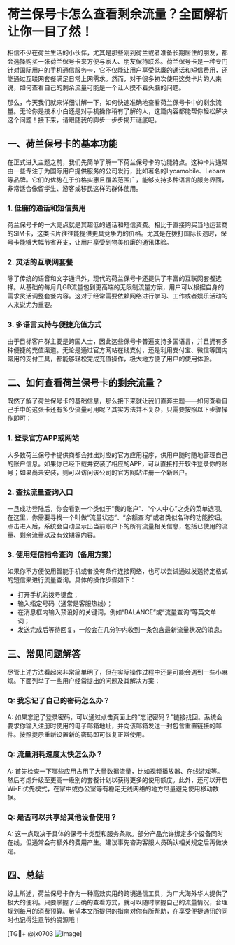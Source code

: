 # 荷兰保号卡怎么查看剩余流量？全面解析让你一目了然！

相信不少在荷兰生活的小伙伴，尤其是那些刚到荷兰或者准备长期居住的朋友，都会选择购买一张荷兰保号卡来方便与家人、朋友保持联系。荷兰保号卡是一种专门针对国际用户的手机通信服务卡，它不仅能让用户享受低廉的通话和短信费用，还能通过互联网套餐满足日常上网需求。然而，对于很多初次使用这类卡片的人来说，如何查看自己的剩余流量可能是一个让人摸不着头脑的问题。

那么，今天我们就来详细讲解一下，如何快速准确地查看荷兰保号卡中的剩余流量。无论你是技术小白还是对手机操作稍有了解的人，这篇内容都能帮你轻松解决这个问题！接下来，请跟随我的脚步一步步揭开谜底吧。

## 一、荷兰保号卡的基本功能

在正式进入主题之前，我们先简单了解一下荷兰保号卡的功能特点。这种卡片通常由一些专注于为国际用户提供服务的公司发行，比如著名的Lycamobile、Lebara等品牌。它们的优势在于价格实惠且覆盖范围广，能够支持多种语言的服务界面，非常适合像留学生、游客或移民这样的群体使用。

### 1. 低廉的通话和短信费用
荷兰保号卡的一大亮点就是其超低的通话和短信资费。相比于直接购买当地运营商的SIM卡，这类卡片往往能提供更具竞争力的价格。尤其是在拨打国际长途时，保号卡能够大幅节省开支，让用户享受到物美价廉的通讯体验。

### 2. 灵活的互联网套餐
除了传统的语音和文字通讯外，现代的荷兰保号卡还提供了丰富的互联网套餐选择。从基础的每月几GB流量包到更高端的无限制流量方案，用户可以根据自身的需求灵活调整套餐内容。这对于经常需要依赖网络进行学习、工作或者娱乐活动的人来说尤为重要。

### 3. 多语言支持与便捷充值方式
由于目标客户群主要是跨国人士，因此这些保号卡普遍支持多国语言，并且拥有多种便捷的充值渠道。无论是通过官方网站在线支付，还是利用支付宝、微信等国内常用的支付工具，都能够轻松完成充值操作，极大地方便了用户的使用体验。

## 二、如何查看荷兰保号卡的剩余流量？

既然了解了荷兰保号卡的基础信息，那么接下来就让我们直奔主题——如何查看自己手中的这张卡还有多少流量可用呢？其实方法并不复杂，只需要按照以下步骤操作即可：

### 1. 登录官方APP或网站
大多数荷兰保号卡提供商都会推出对应的官方应用程序，供用户随时随地管理自己的账户信息。如果你已经下载并安装了相应的APP，可以直接打开软件登录你的账号；如果尚未安装，则可以访问该公司的官方网站注册一个新账户。

### 2. 查找流量查询入口
一旦成功登陆后，你会看到一个类似于“我的账户”、“个人中心”之类的菜单选项。在这里，你需要寻找一个叫做“流量状态”、“余额查询”或者类似名称的功能按钮。点击进入后，系统会自动显示出当前账户下的所有流量相关信息，包括已使用的流量、剩余流量以及有效期等内容。

### 3. 使用短信指令查询（备用方案）
如果你不方便使用智能手机或者没有条件连接网络，也可以尝试通过发送特定格式的短信来进行流量查询。具体的操作步骤如下：
- 打开手机的拨号键盘；
- 输入指定号码（通常是客服热线）；
- 在消息框内输入预设好的关键词，例如“BALANCE”或“流量查询”等英文单词；
- 发送完成后等待回复，一般会在几分钟内收到一条包含最新流量状况的消息。

## 三、常见问题解答

尽管上述方法看起来非常简单明了，但在实际操作过程中还是可能会遇到一些小麻烦。下面列举了一些用户经常提出的问题及其解决方案：

### Q: 我忘记了自己的密码怎么办？
A: 如果忘记了登录密码，可以通过点击页面上的“忘记密码？”链接找回。系统会要求你输入注册时使用的电子邮箱地址，并向该邮箱发送一封包含重置链接的邮件。按照提示重新设置新的密码即可恢复正常使用。

### Q: 流量消耗速度太快怎么办？
A: 首先检查一下哪些应用占用了大量数据流量，比如视频播放器、在线游戏等。然后考虑升级至更高一级别的套餐计划以获得更多的使用额度。此外，还可以开启Wi-Fi优先模式，在家中或办公室等有稳定无线网络的地方尽量避免使用移动数据。

### Q: 是否可以共享给其他设备使用？
A: 这一点取决于具体的保号卡类型和服务条款。部分产品允许绑定多个设备同时在线，但通常会有额外的费用产生。建议事先咨询客服人员确认相关规定后再做决定。

## 四、总结

综上所述，荷兰保号卡作为一种高效实用的跨境通信工具，为广大海外华人提供了极大的便利。只要掌握了正确的查看方式，就可以随时掌握自己的流量情况，合理规划每月的消费预算。希望本文所提供的指南对你有所帮助，在享受便捷通讯的同时也记得注意节约资源哦！

[TG💪+ @jx0703 ![Image](https://github.com/user-attachments/assets/dbca1d08-cadb-493c-b0ec-ad6f7a83f270)]